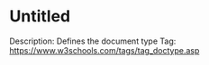 # Untitled

Description: Defines the document type
Tag: https://www.w3schools.com/tags/tag_doctype.asp